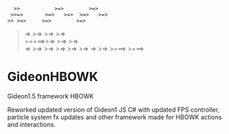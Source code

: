 
      >>           >=>        >=>    
     >>=>       >=>   >=>  >=>   >=> 
    >> >=>     >=>        >=>        
   >=>  >=>    >=>        >=>        
  >=====>>=>   >=>        >=>        
 >=>      >=>   >=>   >=>  >=>   >=> 
>=>        >=>    >===>      >===>   
                                     
 


# GideonHBOWK
Gideon1.5 framework HBOWK

Reworked updated version of Gideon1 JS C# with updated FPS controller, particle system fx updates and other framework made for HBOWK actions and interactions.
